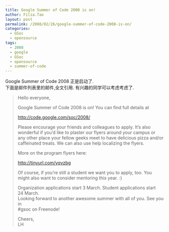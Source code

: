 ```yaml
---
title: Google Summer of Code 2008 is on!
author: Filia.Tao
layout: post
permalink: /2008/02/26/google-summer-of-code-2008-is-on/
categories:
  - GSoc
  - opensource
tags:
  - 2008
  - google
  - GSoc
  - opensource
  - summer-of-code
---
```

Google Summer of Code 2008 正是启动了.  
下面是邮件列表里的邮件,全文引用. 有兴趣的同学可以考虑考虑了.

> Hello everyone,
> 
> Google Summer of Code 2008 is on! You can find full details at
> 
> http://code.google.com/soc/2008/
> 
> Please encourage your friends and colleagues to apply. It&#8217;s also  
> wonderful if you&#8217;d like to plaster our flyers around your campus or  
> any other place your fellow geeks meet to have delicious pizza and/or  
> caffeinated treats. We can also use help localizing the flyers.
> 
> More on the program flyers here:
> 
> http://tinyurl.com/yqvzbg
> 
> Of course, if you&#8217;re still a student we want you to apply, too. You  
> might also want to consider mentoring this year. :)
> 
> Organization applications start 3 March. Student applications start  
> 24 March.  
> Looking forward to another awesome summer with all of you. See you in  
> #gsoc on Freenode!
> 
> Cheers,  
> LH
